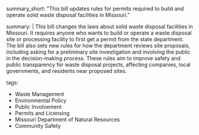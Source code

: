 summary_short: "This bill updates rules for permits required to build and operate solid waste disposal facilities in Missouri."

summary: |
  This bill changes the laws about solid waste disposal facilities in Missouri. It requires anyone who wants to build or operate a waste disposal site or processing facility to first get a permit from the state department. The bill also sets new rules for how the department reviews site proposals, including asking for a preliminary site investigation and involving the public in the decision-making process. These rules aim to improve safety and public transparency for waste disposal projects, affecting companies, local governments, and residents near proposed sites.

tags:
  - Waste Management
  - Environmental Policy
  - Public Involvement
  - Permits and Licensing
  - Missouri Department of Natural Resources
  - Community Safety
